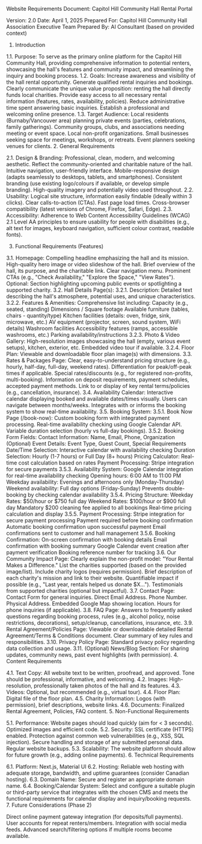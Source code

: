 Website Requirements Document: Capitol Hill Community Hall Rental Portal

Version: 2.0
Date: April 1, 2025
Prepared For: Capitol Hill Community Hall Association Executive Team
Prepared By: AI Consultant (based on provided context)

1. Introduction

1.1. Purpose: To serve as the primary online platform for the Capitol Hill Community Hall, providing comprehensive information to potential renters, showcasing the hall's features and community impact, and streamlining the inquiry and booking process.
1.2. Goals:
Increase awareness and visibility of the hall rental opportunity.
Generate qualified rental inquiries and bookings.
Clearly communicate the unique value proposition: renting the hall directly funds local charities.
Provide easy access to all necessary rental information (features, rates, availability, policies).
Reduce administrative time spent answering basic inquiries.
Establish a professional and welcoming online presence.
1.3. Target Audience:
Local residents (Burnaby/Vancouver area) planning private events (parties, celebrations, family gatherings).
Community groups, clubs, and associations needing meeting or event space.
Local non-profit organizations.
Small businesses seeking space for meetings, workshops, or retreats.
Event planners seeking venues for clients.
2. General Requirements

2.1. Design & Branding:
Professional, clean, modern, and welcoming aesthetic.
Reflect the community-oriented and charitable nature of the hall.
Intuitive navigation, user-friendly interface.
Mobile-responsive design (adapts seamlessly to desktops, tablets, and smartphones).
Consistent branding (use existing logo/colours if available, or develop simple branding).
High-quality imagery and potentially video used throughout.
2.2. Usability:
Logical site structure, information easily findable (ideally within 3 clicks).
Clear calls-to-action (CTAs).
Fast page load times.
Cross-browser compatibility (latest versions of Chrome, Firefox, Safari, Edge).
2.3. Accessibility:
Adherence to Web Content Accessibility Guidelines (WCAG) 2.1 Level AA principles to ensure usability for people with disabilities (e.g., alt text for images, keyboard navigation, sufficient colour contrast, readable fonts).

3. Functional Requirements (Features)

3.1. Homepage:
Compelling headline emphasizing the hall and its mission.
High-quality hero image or video slideshow of the hall.
Brief overview of the hall, its purpose, and the charitable link.
Clear navigation menu.
Prominent CTAs (e.g., "Check Availability," "Explore the Space," "View Rates").
Optional: Section highlighting upcoming public events or spotlighting a supported charity.
3.2. Hall Details Page(s):
3.2.1. Description: Detailed text describing the hall's atmosphere, potential uses, and unique characteristics.
3.2.2. Features & Amenities: Comprehensive list including:
Capacity (e.g., seated, standing)
Dimensions / Square footage
Available furniture (tables, chairs - quantity/type)
Kitchen facilities (details: oven, fridge, sink, microwave, etc.)
AV equipment (projector, screen, sound system, WiFi details)
Washroom facilities
Accessibility features (ramps, accessible washrooms, etc.)
Parking availability/instructions
3.2.3. Photo & Video Gallery: High-resolution images showcasing the hall (empty, various event setups), kitchen, exterior, etc. Embedded video tour if available.
3.2.4. Floor Plan: Viewable and downloadable floor plan image(s) with dimensions.
3.3. Rates & Packages Page:
Clear, easy-to-understand pricing structure (e.g., hourly, half-day, full-day, weekend rates).
Differentiation for peak/off-peak times if applicable.
Special rates/discounts (e.g., for registered non-profits, multi-booking).
Information on deposit requirements, payment schedules, accepted payment methods.
Link to or display of key rental terms/policies (e.g., cancellation, insurance).
3.4. Availability Calendar:
Interactive calendar displaying booked and available dates/times visually.
Users can navigate between months/weeks.
Integrates with or informs the booking system to show real-time availability.
3.5. Booking System:
3.5.1. Book Now Page (/book-now):
Custom booking form with integrated payment processing.
Real-time availability checking using Google Calendar API.
Variable duration selection (hourly vs full-day bookings).
3.5.2. Booking Form Fields:
Contact Information: Name, Email, Phone, Organization (Optional)
Event Details: Event Type, Guest Count, Special Requirements
Date/Time Selection: Interactive calendar with availability checking
Duration Selection: Hourly (1-7 hours) or Full Day (8+ hours)
Pricing Calculator: Real-time cost calculation based on rates
Payment Processing: Stripe integration for secure payments
3.5.3. Availability System:
Google Calendar integration for real-time availability checking
Opening hours: 6:00 AM to 11:00 PM
Weekday availability: Evenings and afternoons only (Monday-Thursday)
Weekend availability: Full day options (Friday-Sunday)
Prevents double-booking by checking calendar availability
3.5.4. Pricing Structure:
Weekday Rates: $50/hour or $750 full day
Weekend Rates: $100/hour or $900 full day
Mandatory $200 cleaning fee applied to all bookings
Real-time pricing calculation and display
3.5.5. Payment Processing:
Stripe integration for secure payment processing
Payment required before booking confirmation
Automatic booking confirmation upon successful payment
Email confirmations sent to customer and hall management
3.5.6. Booking Confirmation:
On-screen confirmation with booking details
Email confirmation with booking summary
Google Calendar event creation after payment verification
Booking reference number for tracking
3.6. Our Community Impact Page:
Clearly explain the non-profit model: "Your Rental Makes a Difference."
List the charities supported (based on the provided image/list).
Include charity logos (requires permission).
Brief description of each charity's mission and link to their website.
Quantifiable impact if possible (e.g., "Last year, rentals helped us donate $X...").
Testimonials from supported charities (optional but impactful).
3.7. Contact Page:
Contact Form for general inquiries.
Direct Email Address.
Phone Number.
Physical Address.
Embedded Google Map showing location.
Hours for phone inquiries (if applicable).
3.8. FAQ Page:
Answers to frequently asked questions regarding booking process, rules (e.g., alcohol policy, noise restrictions, decorations), setup/cleanup, cancellations, insurance, etc.
3.9. Rental Agreement/Policies Page:
Viewable or downloadable detailed Rental Agreement/Terms & Conditions document.
Clear summary of key rules and responsibilities.
3.10. Privacy Policy Page: Standard privacy policy regarding data collection and usage.
3.11. (Optional) News/Blog Section: For sharing updates, community news, past event highlights (with permission).
4. Content Requirements

4.1. Text Copy: All website text to be written, proofread, and approved. Tone should be professional, informative, and welcoming.
4.2. Images: High-resolution, professionally taken photos of the hall and its features.
4.3. Videos: Optional, but recommended (e.g., virtual tour).
4.4. Floor Plan: Digital file of the floor plan.
4.5. Charity Information: Logos (with permission), brief descriptions, website links.
4.6. Documents: Finalized Rental Agreement, Policies, FAQ content.
5. Non-Functional Requirements

5.1. Performance: Website pages should load quickly (aim for < 3 seconds). Optimized images and efficient code.
5.2. Security:
SSL certificate (HTTPS) enabled.
Protection against common web vulnerabilities (e.g., XSS, SQL injection).
Secure handling and storage of any submitted personal data.
Regular website backups.
5.3. Scalability: The website platform should allow for future growth (e.g., adding online payments).
6. Technical Requirements

6.1. Platform: Next.js, Material UI
6.2. Hosting: Reliable web hosting with adequate storage, bandwidth, and uptime guarantees (consider Canadian hosting).
6.3. Domain Name: Secure and register an appropriate domain name.
6.4. Booking/Calendar System: Select and configure a suitable plugin or third-party service that integrates with the chosen CMS and meets the functional requirements for calendar display and inquiry/booking requests.
7. Future Considerations (Phase 2)

Direct online payment gateway integration (for deposits/full payments).
User accounts for repeat renters/members.
Integration with social media feeds.
Advanced search/filtering options if multiple rooms become available.